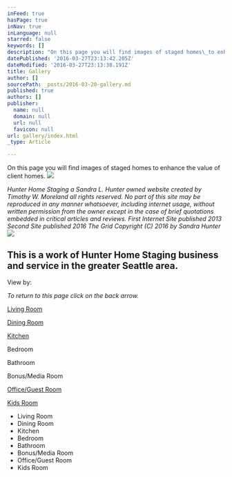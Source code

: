 ```yaml
---
inFeed: true
hasPage: true
inNav: true
inLanguage: null
starred: false
keywords: []
description: "On this page you will find images of staged homes\_to enhance the value of client homes."
datePublished: '2016-03-27T23:13:42.205Z'
dateModified: '2016-03-27T23:13:38.191Z'
title: Gallery
author: []
sourcePath: _posts/2016-03-20-gallery.md
published: true
authors: []
publisher:
  name: null
  domain: null
  url: null
  favicon: null
url: gallery/index.html
_type: Article

---
```

On this page you will find images of staged homes to enhance the value of client homes.
![](https://the-grid-user-content.s3-us-west-2.amazonaws.com/8d7501b3-3fba-49ae-9f7a-928cffbc0c51.jpg)

_Hunter Home Staging a Sandra L. Hunter owned website created by Timothy W. Moreland all rights reserved. No part of this site may be reproduced in any manner whatsoever, including internet usage, without written permission from the owner except in the case of brief quotations embedded in critical articles and reviews. First Internet Site published 2013 Second Site published 2016 The Grid Copyright (C) 2016 by Sandra Hunter_
![](https://the-grid-user-content.s3-us-west-2.amazonaws.com/501c25b0-2c51-4e21-bb6d-60b6effdbe42.jpg)

## This is a work of Hunter Home Staging business and service in the greater Seattle area. 

View by:

_To return to this page click on the back arrow._

[Living Room][0]

[Dining Room][1]

[Kitchen][2]

Bedroom

Bathroom

Bonus/Media Room

[Office/Guest Room][3]

[Kids Room][4]

* Living Room
* Dining Room
* Kitchen
* Bedroom
* Bathroom
* Bonus/Media Room
* Office/Guest Room
* Kids Room

[0]: https://thegrid.ai/hunterhomestaging/living-room/
[1]: https://thegrid.ai/hunterhomestaging/dining-room/
[2]: https://thegrid.ai/hunterhomestaging/kitchen/
[3]: https://thegrid.ai/hunterhomestaging/office-guest-room/
[4]: https://thegrid.ai/hunterhomestaging/kids-room/